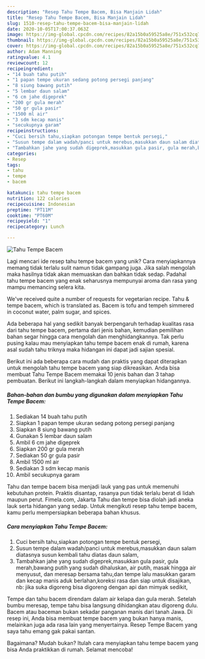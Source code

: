 ```yaml
---
description: "Resep Tahu Tempe Bacem, Bisa Manjain Lidah"
title: "Resep Tahu Tempe Bacem, Bisa Manjain Lidah"
slug: 1510-resep-tahu-tempe-bacem-bisa-manjain-lidah
date: 2020-10-05T17:00:37.063Z
image: https://img-global.cpcdn.com/recipes/82a15b0a59525a8e/751x532cq70/tahu-tempe-bacem-foto-resep-utama.jpg
thumbnail: https://img-global.cpcdn.com/recipes/82a15b0a59525a8e/751x532cq70/tahu-tempe-bacem-foto-resep-utama.jpg
cover: https://img-global.cpcdn.com/recipes/82a15b0a59525a8e/751x532cq70/tahu-tempe-bacem-foto-resep-utama.jpg
author: Adam Manning
ratingvalue: 4.1
reviewcount: 12
recipeingredient:
- "14 buah tahu putih"
- "1 papan tempe ukuran sedang potong persegi panjang"
- "8 siung bawang putih"
- "5 lembar daun salam"
- "6 cm jahe digeprek"
- "200 gr gula merah"
- "50 gr gula pasir"
- "1500 ml air"
- "3 sdm kecap manis"
- "secukupnya garam"
recipeinstructions:
- "Cuci bersih tahu,siapkan potongan tempe bentuk persegi,"
- "Susun tempe dalam wadah/panci untuk merebus,masukkan daun salam diatasnya susun kembali tahu diatas daun salam,"
- "Tambahkan jahe yang sudah digeprek,masukkan gula pasir, gula merah,bawang putih yang sudah dihaluskan, air putih, masak hingga air menyusut, dan meresap bersama tahu,dan tempe lalu masukkan garam dan kecap manis aduk berlahan,koreksi rasa dan siap untuk disajikan, nb: jika suka digoreng bisa digoreng dengan api dan mimyak sedikit,"
categories:
- Resep
tags:
- tahu
- tempe
- bacem

katakunci: tahu tempe bacem 
nutrition: 122 calories
recipecuisine: Indonesian
preptime: "PT11M"
cooktime: "PT60M"
recipeyield: "1"
recipecategory: Lunch

---
```



![Tahu Tempe Bacem](https://img-global.cpcdn.com/recipes/82a15b0a59525a8e/751x532cq70/tahu-tempe-bacem-foto-resep-utama.jpg)

Lagi mencari ide resep tahu tempe bacem yang unik? Cara menyiapkannya memang tidak terlalu sulit namun tidak gampang juga. Jika salah mengolah maka hasilnya tidak akan memuaskan dan bahkan tidak sedap. Padahal tahu tempe bacem yang enak seharusnya mempunyai aroma dan rasa yang mampu memancing selera kita.

We&#39;ve received quite a number of requests for vegetarian recipe. Tahu &amp; tempe bacem, which is translated as. Bacem is tofu and tempeh simmered in coconut water, palm sugar, and spices.

Ada beberapa hal yang sedikit banyak berpengaruh terhadap kualitas rasa dari tahu tempe bacem, pertama dari jenis bahan, kemudian pemilihan bahan segar hingga cara mengolah dan menghidangkannya. Tak perlu pusing kalau mau menyiapkan tahu tempe bacem enak di rumah, karena asal sudah tahu triknya maka hidangan ini dapat jadi sajian spesial.


Berikut ini ada beberapa cara mudah dan praktis yang dapat diterapkan untuk mengolah tahu tempe bacem yang siap dikreasikan. Anda bisa membuat Tahu Tempe Bacem memakai 10 jenis bahan dan 3 tahap pembuatan. Berikut ini langkah-langkah dalam menyiapkan hidangannya.

<!--inarticleads1-->

##### Bahan-bahan dan bumbu yang digunakan dalam menyiapkan Tahu Tempe Bacem:

1. Sediakan 14 buah tahu putih
1. Siapkan 1 papan tempe ukuran sedang potong persegi panjang
1. Siapkan 8 siung bawang putih
1. Gunakan 5 lembar daun salam
1. Ambil 6 cm jahe digeprek
1. Siapkan 200 gr gula merah
1. Sediakan 50 gr gula pasir
1. Ambil 1500 ml air
1. Sediakan 3 sdm kecap manis
1. Ambil secukupnya garam


Tahu dan tempe bacem bisa menjadi lauk yang pas untuk memenuhi kebutuhan protein. Praktis disantap, rasanya pun tidak terlalu berat di lidah maupun perut. Fimela.com, Jakarta Tahu dan tempe bisa diolah jadi aneka lauk serta hidangan yang sedap. Untuk mengikuti resep tahu tempe bacem, kamu perlu mempersiapkan beberapa bahan khusus. 

<!--inarticleads2-->

##### Cara menyiapkan Tahu Tempe Bacem:

1. Cuci bersih tahu,siapkan potongan tempe bentuk persegi,
1. Susun tempe dalam wadah/panci untuk merebus,masukkan daun salam diatasnya susun kembali tahu diatas daun salam,
1. Tambahkan jahe yang sudah digeprek,masukkan gula pasir, gula merah,bawang putih yang sudah dihaluskan, air putih, masak hingga air menyusut, dan meresap bersama tahu,dan tempe lalu masukkan garam dan kecap manis aduk berlahan,koreksi rasa dan siap untuk disajikan, nb: jika suka digoreng bisa digoreng dengan api dan mimyak sedikit,


Tempe dan tahu bacem direndam dalam air kelapa dan gula merah. Setelah bumbu meresap, tempe tahu bisa langsung dihidangkan atau digoreng dulu. Bacem atau baceman bukan sekadar panganan manis dari tanah Jawa. Di resep ini, Anda bisa membuat tempe bacem yang bukan hanya manis, melainkan juga ada rasa lain yang menyertainya. Resep Tempe Bacem yang saya tahu emang gak pakai santan. 

Bagaimana? Mudah bukan? Itulah cara menyiapkan tahu tempe bacem yang bisa Anda praktikkan di rumah. Selamat mencoba!
